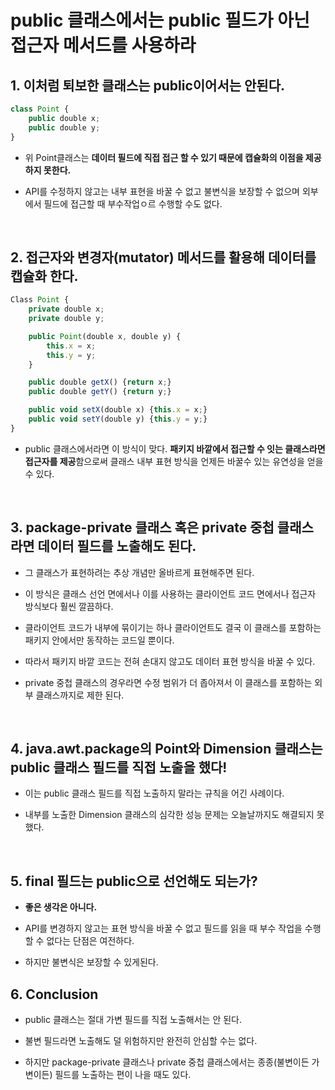 # public 클래스에서는 public 필드가 아닌 접근자 메서드를 사용하라

## 1. 이처럼 퇴보한 클래스는 public이어서는 안된다.

```js
class Point {
    public double x;
    public double y;
}
```

- 위 Point클래스는 **데이터 필드에 직접 접근 할 수 있기 때문에 캡슐화의 이점을 제공하지 못한다.**

- API를 수정하지 않고는 내부 표현을 바꿀 수 없고 불변식을 보장할 수 없으며 외부에서 필드에 접근할 때 부수작업ㅇ르 수행할 수도 없다.

<br>

## 2. 접근자와 변경자(mutator) 메서드를 활용해 데이터를 캡슐화 한다.

```js
Class Point {
    private double x;
    private double y;

    public Point(double x, double y) {
        this.x = x;
        this.y = y;
    }

    public double getX() {return x;}
    public double getY() {return y;}

    public void setX(double x) {this.x = x;}
    public void setY(double y) {this.y = y;}
}
```

- public 클래스에서라면 이 방식이 맞다. **패키지 바깥에서 접근할 수 잇는 클래스라면 접근자를 제공**함으로써 클래스 내부 표현 방식을 언제든 바꿀수 있는 유연성을 얻을 수 있다.

<br>

## 3. package-private 클래스 혹은 private 중첩 클래스라면 데이터 필드를 노출해도 된다.

- 그 클래스가 표현하려는 추상 개념만 올바르게 표현해주면 된다.

- 이 방식은 클래스 선언 면에서나 이를 사용하는 클라이언트 코드 면에서나 접근자 방식보다 훨씬 깔끔하다.

- 클라이언트 코드가 내부에 묶이기는 하나 클라이언트도 결국 이 클래스를 포함하는 패키지 안에서만 동작하는 코드일 뿐이다.

- 따라서 패키지 바깥 코드는 전혀 손대지 않고도 데이터 표현 방식을 바꿀 수 있다.

- private 중첩 클래스의 경우라면 수정 범위가 더 좁아져서 이 클래스를 포함하는 외부 클래스까지로 제한 된다.

<br>

## 4. java.awt.package의 Point와 Dimension 클래스는 public 클래스 필드를 직접 노출을 했다!

- 이는 public 클래스 필드를 직접 노출하지 말라는 규칙을 어긴 사례이다.

- 내부를 노출한 Dimension 클래스의 심각한 성능 문제는 오늘날까지도 해결되지 못했다.

<br>

## 5. final 필드는 public으로 선언해도 되는가?

- **좋은 생각은 아니다.**

- API를 변경하지 않고는 표현 방식을 바꿀 수 없고 필드를 읽을 때 부수 작업을 수행할 수 없다는 단점은 여전하다.

- 하지만 불변식은 보장할 수 있게된다.

## 6. Conclusion

- public 클래스는 절대 가변 필드를 직접 노출해서는 안 된다.

- 불변 필드라면 노출해도 덜 위험하지만 완전히 안심할 수는 없다.

- 하지만 package-private 클래스나 private 중첩 클래스에서는 종종(불변이든 가변이든) 필드를 노출하는 편이 나을 때도 있다.